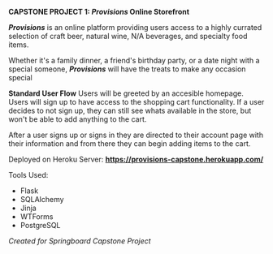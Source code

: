 **CAPSTONE PROJECT 1: _Provisions_ Online Storefront**


**_Provisions_** is an online platform providing users access to a highly currated selection of craft beer, natural wine, N/A beverages, and specialty food items. 

Whether it's a family dinner, a friend's birthday party, or a date night with a special someone, **_Provisions_** will have the treats to make any occasion special


**Standard User Flow**
Users will be greeted by an accesible homepage. Users will sign up to have access to the shopping cart functionality. If a user decides to not sign up, they can still see whats available in the store, but won't be able to add anything to the cart. 

After a user signs up or signs in they are directed to their account page with their information and from there they can begin adding items to the cart.


Deployed on Heroku Server: 
**https://provisions-capstone.herokuapp.com/**

Tools Used:
- Flask
- SQLAlchemy
- Jinja
- WTForms
- PostgreSQL

_Created for Springboard Capstone Project_

